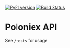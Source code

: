 [![PyPI version](https://badge.fury.io/py/py-poloniex.svg)](https://badge.fury.io/py/py-poloniex)
[![Build Status](https://travis-ci.org/thiagof/py-poloniex.svg?branch=master)](https://travis-ci.org/thiagof/py-poloniex)

Poloniex API
==========================


See `/tests` for usage